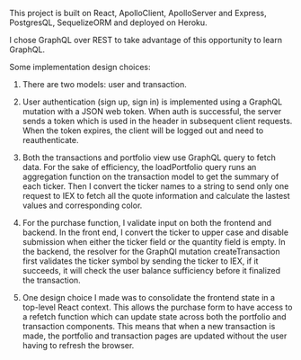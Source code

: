 This project is built on React, ApolloClient, ApolloServer and Express, PostgresQL, SequelizeORM and deployed on Heroku.

I chose GraphQL over REST to take advantage of this opportunity to learn GraphQL. 

Some implementation design choices:

1. There are two models: user and transaction. 

2. User authentication (sign up, sign in) is implemented using a GraphQL mutation with a JSON web token. When auth is successful, the server sends a token which is used in the header in subsequent client requests. When the token expires, the client will be logged out and need to reauthenticate.

3. Both the transactions and portfolio view use GraphQL query to fetch data. For the sake of efficiency, the loadPortfolio query runs an aggregation function on the transaction model to get the summary of each ticker. Then I convert the ticker names to a string to send only one request to IEX to fetch all the quote information and calculate the lastest values and corresponding color. 

4. For the purchase function, I validate input on both the frontend and backend. In the front end, I convert the ticker to upper case and disable submission when either the ticker field or the quantity field is empty. In the backend, the resolver for the GraphQl mutation createTransaction first validates the ticker symbol by sending the ticker to IEX, if it succeeds, it will check the user balance sufficiency before it finalized the transaction.

5. One design choice I made was to consolidate the frontend state in a top-level React context. This allows the purchase form to have access to a refetch function which can update state across both the portfolio and transaction components. This means that when a new transaction is made, the portfolio and transaction pages are updated without the user having to refresh the browser.


